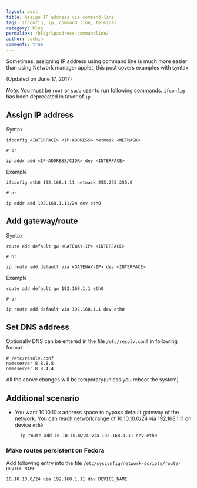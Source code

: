 ```yaml
---
layout: post
title: Assign IP address via command-line
tags: ifconfig, ip, command line, terminal
category: blog
permalink: /blog/ipaddress-commandline/
author: sachin
comments: true
---
```


Sometimes, assigning IP address using command line is much more easier
than using Network manager applet, this post covers examples with
syntax

(Updated on June 17, 2017)


_Note_: You must be `root` or `sudo` user to run following commands.
`ifconfig` has been deprecated in favor of `ip`

## Assign IP address

Syntax

    ifconfig <INTERFACE> <IP-ADDRESS> netmask <NETMASK>

	# or

	ip addr add <IP-ADDRESS/CIDR> dev <INTERFACE>

Example

    ifconfig eth0 192.168.1.11 netmask 255.255.255.0

	# or

	ip addr add 192.168.1.11/24 dev eth0

## Add gateway/route

Syntax

    route add default gw <GATEWAY-IP> <INTERFACE>

	# or

	ip route add default via <GATEWAY-IP> dev <INTERFACE>

Example

    route add default gw 192.168.1.1 eth0

    # or

	ip route add default via 192.168.1.1 dev eth0

## Set DNS address

Optionally DNS can be entered in the file `/etc/resolv.conf` in
following format

    # /etc/resolv.conf
    nameserver 8.8.8.8
    nameserver 8.8.4.4

All the above changes will be temporary(unless you reboot the system)

## Additional scenario

- You want 10.10.10.x address space to bypass default gateway of the
  network. You can reach network range of 10.10.10.0/24 via
  192.168.1.11 on device `eth0`

		ip route add 10.10.10.0/24 via 192.168.1.11 dev eth0


### Make routes persistent on Fedora

Add following entry into the file
`/etc/sysconfig/network-scripts/route-DEVICE_NAME`

	10.10.10.0/24 via 192.168.1.11 dev DEVICE_NAME
